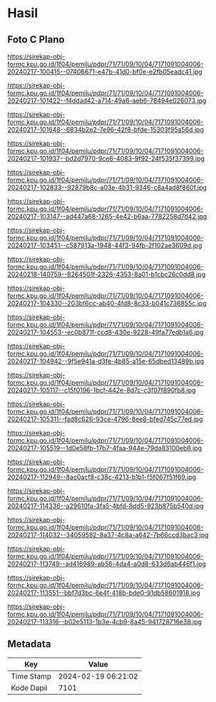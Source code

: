 # Hasil

## Foto C Plano

https://sirekap-obj-formc.kpu.go.id/1f04/pemilu/pdpr/71/71/09/10/04/7171091004006-20240217-100415--07406671-e47b-41d0-bf0e-e2fb05eadc41.jpg

https://sirekap-obj-formc.kpu.go.id/1f04/pemilu/pdpr/71/71/09/10/04/7171091004006-20240217-101422--f4ddad42-a714-49a6-aeb6-78494e026073.jpg

https://sirekap-obj-formc.kpu.go.id/1f04/pemilu/pdpr/71/71/09/10/04/7171091004006-20240217-101648--6834b2e2-7e96-42f8-bfde-15303f95a56d.jpg

https://sirekap-obj-formc.kpu.go.id/1f04/pemilu/pdpr/71/71/09/10/04/7171091004006-20240217-101937--bd2d7970-9ce6-4083-9f92-24f535f37399.jpg

https://sirekap-obj-formc.kpu.go.id/1f04/pemilu/pdpr/71/71/09/10/04/7171091004006-20240217-102833--92879b8c-a03e-4b31-9346-c8a4ad8f860f.jpg

https://sirekap-obj-formc.kpu.go.id/1f04/pemilu/pdpr/71/71/09/10/04/7171091004006-20240217-103147--ad447a68-1265-4e42-b6aa-7782258d7d42.jpg

https://sirekap-obj-formc.kpu.go.id/1f04/pemilu/pdpr/71/71/09/10/04/7171091004006-20240217-103451--c587913a-1948-44f3-94fb-2f102ae3609d.jpg

https://sirekap-obj-formc.kpu.go.id/1f04/pemilu/pdpr/71/71/09/10/04/7171091004006-20240218-140759--8264501f-2326-4353-8a01-b1cbc26c0dd8.jpg

https://sirekap-obj-formc.kpu.go.id/1f04/pemilu/pdpr/71/71/09/10/04/7171091004006-20240217-104330--203bf6cc-ab40-4fd8-8c33-b041c736855c.jpg

https://sirekap-obj-formc.kpu.go.id/1f04/pemilu/pdpr/71/71/09/10/04/7171091004006-20240217-104553--ec0b871f-ccd8-430e-9228-49fa77edb1a6.jpg

https://sirekap-obj-formc.kpu.go.id/1f04/pemilu/pdpr/71/71/09/10/04/7171091004006-20240217-104942--9f5e941a-d3fe-4b85-a15e-65dbed13489b.jpg

https://sirekap-obj-formc.kpu.go.id/1f04/pemilu/pdpr/71/71/09/10/04/7171091004006-20240217-105117--c15f0196-1bcf-442e-8d7c-c3f07f890fb8.jpg

https://sirekap-obj-formc.kpu.go.id/1f04/pemilu/pdpr/71/71/09/10/04/7171091004006-20240217-105311--fad8c626-93ce-4796-8ee8-bfed745c77ed.jpg

https://sirekap-obj-formc.kpu.go.id/1f04/pemilu/pdpr/71/71/09/10/04/7171091004006-20240217-105519--1d0e58fb-17b7-4faa-944e-79da83100eb8.jpg

https://sirekap-obj-formc.kpu.go.id/1f04/pemilu/pdpr/71/71/09/10/04/7171091004006-20240217-112949--8ac0acf8-c38c-4213-b1b1-f5f067f51f69.jpg

https://sirekap-obj-formc.kpu.go.id/1f04/pemilu/pdpr/71/71/09/10/04/7171091004006-20240217-114336--a29610fa-3fa5-4bfd-8dd5-923b875b540d.jpg

https://sirekap-obj-formc.kpu.go.id/1f04/pemilu/pdpr/71/71/09/10/04/7171091004006-20240217-114032--34059582-8a37-4c8a-a642-7b66ccd3bac3.jpg

https://sirekap-obj-formc.kpu.go.id/1f04/pemilu/pdpr/71/71/09/10/04/7171091004006-20240217-113749--ad416989-ab56-4da4-a0d8-633d6ab446f1.jpg

https://sirekap-obj-formc.kpu.go.id/1f04/pemilu/pdpr/71/71/09/10/04/7171091004006-20240217-113551--bbf7d3bc-6e4f-418b-bde0-91db58601918.jpg

https://sirekap-obj-formc.kpu.go.id/1f04/pemilu/pdpr/71/71/09/10/04/7171091004006-20240217-113316--b02e5113-1b3e-4cb9-8a45-941728716e38.jpg


## Metadata

| Key        | Value               |
| ---------- | ------------------- |
| Time Stamp | 2024-02-19 06:21:02 |
| Kode Dapil | 7101                |



